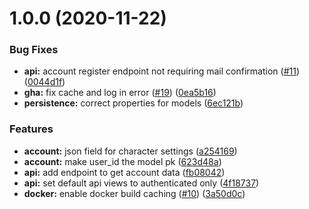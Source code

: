 # 1.0.0 (2020-11-22)


### Bug Fixes

* **api:** account register endpoint not requiring mail confirmation ([#11](https://github.com/unitystation/unitystation_auth/issues/11)) ([0044d1f](https://github.com/unitystation/unitystation_auth/commit/0044d1fe303573bb9e13bdf01cc1f4f00bd2eaaf))
* **gha:** fix cache and log in error ([#19](https://github.com/unitystation/unitystation_auth/issues/19)) ([0ea5b16](https://github.com/unitystation/unitystation_auth/commit/0ea5b1608e12026319b155db487f6c9355bce86a))
* **persistence:** correct properties for models ([6ec121b](https://github.com/unitystation/unitystation_auth/commit/6ec121bde5b572b7aa98a6bb0bb98a552a8d40ea))


### Features

* **account:** json field for character settings ([a254169](https://github.com/unitystation/unitystation_auth/commit/a254169c6d49edbf17206534e222efcffbfe92ed))
* **account:** make user_id the model pk ([623d48a](https://github.com/unitystation/unitystation_auth/commit/623d48a8a768a345107a94ffbab17cce28e57ed8))
* **api:** add endpoint to get account data ([fb08042](https://github.com/unitystation/unitystation_auth/commit/fb08042ea54eda092ace21343f503f8376397ff2))
* **api:** set default api views to authenticated only ([4f18737](https://github.com/unitystation/unitystation_auth/commit/4f18737389dc2d39060e33ed9065bcdb58fbd8ed))
* **docker:** enable docker build caching ([#10](https://github.com/unitystation/unitystation_auth/issues/10)) ([3a50d0c](https://github.com/unitystation/unitystation_auth/commit/3a50d0c42f9b3dfce7718d102e16afcc38e5ee0e))

